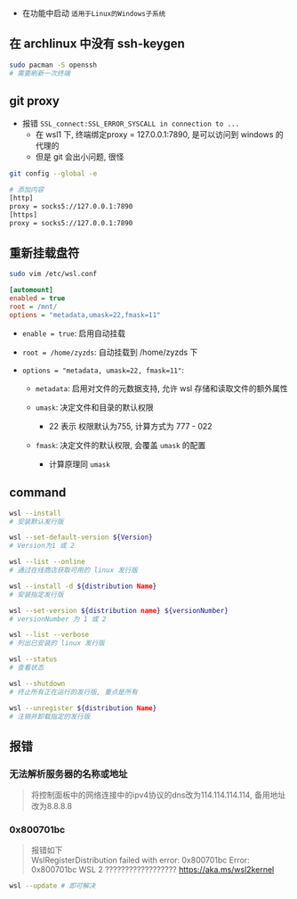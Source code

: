 * 在功能中启动 `适用于Linux的Windows子系统`
## 在 archlinux 中没有 ssh-keygen
```bash
sudo pacman -S openssh
# 需要刷新一次终端
```
## git proxy
* 报错 `SSL_connect:SSL_ERROR_SYSCALL in connection to ...`
    * 在 wsl1 下, 终端绑定proxy = 127.0.0.1:7890, 是可以访问到 windows 的代理的
    * 但是 git 会出小问题, 很怪
```bash
git config --global -e

# 添加内容
[http]
proxy = socks5://127.0.0.1:7890
[https]
proxy = socks5://127.0.0.1:7890
```
## 重新挂载盘符
```bash
sudo vim /etc/wsl.conf
```
```ini
[automount]
enabled = true
root = /mnt/
options = "metadata,umask=22,fmask=11"
```
* `enable = true`: 启用自动挂载

* `root = /home/zyzds`: 自动挂载到 /home/zyzds 下

* `options = "metadata, umask=22, fmask=11"`: 
    * `metadata`: 启用对文件的元数据支持, 允许 wsl 存储和读取文件的额外属性 

    * `umask`: 决定文件和目录的默认权限
        * 22 表示 权限默认为755, 计算方式为 777 - 022

    * `fmask`: 决定文件的默认权限, 会覆盖 `umask` 的配置
        * 计算原理同 `umask`
## command
```bash
wsl --install 
# 安装默认发行版

wsl --set-default-version ${Version}
# Version为1 或 2

wsl --list --online
# 通过在线商店获取可用的 linux 发行版

wsl --install -d ${distribution Name}
# 安装指定发行版

wsl --set-version ${distribution name} ${versionNumber}
# versionNumber 为 1 或 2 

wsl --list --verbose
# 列出已安装的 linux 发行版

wsl --status
# 查看状态

wsl --shutdown
# 终止所有正在运行的发行版, 重点是所有

wsl --unregister ${distribution Name}
# 注销并卸载指定的发行版
```
## 报错
### 无法解析服务器的名称或地址
>将控制面板中的网络连接中的ipv4协议的dns改为114.114.114.114, 备用地址改为8.8.8.8
### 0x800701bc
>报错如下  
WslRegisterDistribution failed with error: 0x800701bc
Error: 0x800701bc WSL 2 ?????????????????? https://aka.ms/wsl2kernel
```bash
wsl --update # 即可解决
```
